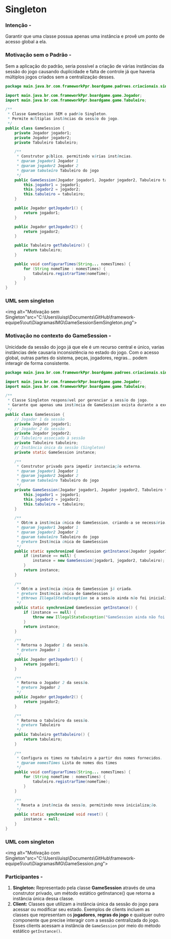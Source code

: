 # Singleton

### Intenção -

Garantir que uma classe possua apenas uma instância e provê um ponto de acesso global a ela.

### Motivação sem o Padrão -

Sem a aplicação do padrão, seria possível a criação de várias instâncias da sessão do jogo causando duplicidade e falta de controle já que haveria múltiplos jogos criados sem a centralização desses.

``` java
package main.java.br.com.frameworkPpr.boardgame.padroes.criacionais.singleton;

import main.java.br.com.frameworkPpr.boardgame.game.Jogador;
import main.java.br.com.frameworkPpr.boardgame.game.Tabuleiro;

/**
 * Classe GameSession SEM o padrão Singleton.
 * Permite múltiplas instâncias da sessão do jogo.
 */
public class GameSession {
    private Jogador jogador1;
    private Jogador jogador2;
    private Tabuleiro tabuleiro;

    /**
     * Construtor público, permitindo várias instâncias.
     * @param jogador1 Jogador 1
     * @param jogador2 Jogador 2
     * @param tabuleiro Tabuleiro do jogo
     */
    public GameSession(Jogador jogador1, Jogador jogador2, Tabuleiro tabuleiro) {
        this.jogador1 = jogador1;
        this.jogador2 = jogador2;
        this.tabuleiro = tabuleiro;
    }

    public Jogador getJogador1() {
        return jogador1;
    }

    public Jogador getJogador2() {
        return jogador2;
    }

    public Tabuleiro getTabuleiro() {
        return tabuleiro;
    }

    public void configurarTimes(String... nomesTimes) {
        for (String nomeTime : nomesTimes) {
            tabuleiro.registrarTime(nomeTime);
        }
    }
}
```

### UML sem singleton

<img alt="Motivação sem Singleton"src="C:\Users\luisp\Documents\GitHub\framework-equipe5\out\DiagramasIMG\GameSessionSemSingleton.png">

### Motivação no contexto do GameSession -

Unicidade da sessão do jogo já que ele é um recurso central e único, varias instâncias dele causaria inconsistência no estado do jogo. Com o acesso global, outras partes do sistema, peças, jogadores, regras... podem interagir de forma consistente.

``` java
package main.java.br.com.frameworkPpr.boardgame.padroes.criacionais.singleton;

import main.java.br.com.frameworkPpr.boardgame.game.Jogador;
import main.java.br.com.frameworkPpr.boardgame.game.Tabuleiro;

/**
 * Classe Singleton responsável por gerenciar a sessão do jogo.
 * Garante que apenas uma instância de GameSession exista durante a execução.
 */
public class GameSession {
    // Jogador 1 da sessão
    private Jogador jogador1;
    // Jogador 2 da sessão
    private Jogador jogador2;
    // Tabuleiro associado à sessão
    private Tabuleiro tabuleiro;
    // Instância única da sessão (Singleton)
    private static GameSession instance;

    /**
     * Construtor privado para impedir instanciação externa.
     * @param jogador1 Jogador 1
     * @param jogador2 Jogador 2
     * @param tabuleiro Tabuleiro do jogo
     */
    private GameSession(Jogador jogador1, Jogador jogador2, Tabuleiro tabuleiro) {
        this.jogador1 = jogador1;
        this.jogador2 = jogador2;
        this.tabuleiro = tabuleiro;
    }

    /**
     * Obtém a instância única de GameSession, criando-a se necessário.
     * @param jogador1 Jogador 1
     * @param jogador2 Jogador 2
     * @param tabuleiro Tabuleiro do jogo
     * @return Instância única de GameSession
     */
    public static synchronized GameSession getInstance(Jogador jogador1, Jogador jogador2, Tabuleiro tabuleiro) {
        if (instance == null) {
            instance = new GameSession(jogador1, jogador2, tabuleiro);
        }
        return instance;
    }

    /**
     * Obtém a instância única de GameSession já criada.
     * @return Instância única de GameSession
     * @throws IllegalStateException se a sessão ainda não foi inicializada
     */
    public static synchronized GameSession getInstance() {
        if (instance == null) {
            throw new IllegalStateException("GameSession ainda não foi inicializada.");
        }
        return instance;
    }

    /**
     * Retorna o Jogador 1 da sessão.
     * @return Jogador 1
     */
    public Jogador getJogador1() {
        return jogador1;
    }

    /**
     * Retorna o Jogador 2 da sessão.
     * @return Jogador 2
     */
    public Jogador getJogador2() {
        return jogador2;
    }

    /**
     * Retorna o tabuleiro da sessão.
     * @return Tabuleiro
     */
    public Tabuleiro getTabuleiro() {
        return tabuleiro;
    }

    /**
     * Configura os times no tabuleiro a partir dos nomes fornecidos.
     * @param nomesTimes Lista de nomes dos times
     */
    public void configurarTimes(String... nomesTimes) {
        for (String nomeTime : nomesTimes) {
            tabuleiro.registrarTime(nomeTime);
        }
    }

    /**
     * Reseta a instância da sessão, permitindo nova inicialização.
     */
    public static synchronized void reset() {
        instance = null;
    }
}
```

### UML com singleton

<img alt="Motivação com Singleton"src="C:\Users\luisp\Documents\GitHub\framework-equipe5\out\DiagramasIMG\GameSession.png">

### Participantes -

1. **Singleton:**
    Representado pela classe **GameSession** através de uma construtor privado, um método estático getInstance() que retorna a instância única dessa classe.
2. **Client:**
    Classes que utilizam a instância única da sessão do jogo para acessar ou modificar seu estado. Exemplos de clients incluem as classes que representam os **jogadores**, **regras do jogo** e qualquer outro componente que precise interagir com a sessão centralizada do jogo. Esses clients acessam a instância de `GameSession` por meio do método estático `getInstance()`.
